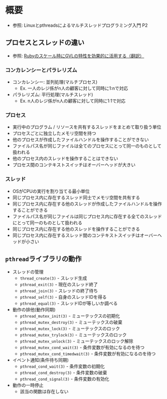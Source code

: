 # 概要
- 参照: Linuxとpthreadsによるマルチスレッドプログラミング入門 P2

## プロセスとスレッドの違い
- 参照: [Rubyのスケール時にGVLの特性を効果的に活用する（翻訳）](https://techracho.bpsinc.jp/hachi8833/2020_05_27/92042)

### コンカレンシーとパラレリズム
- コンカレンシー: 並列処理(マルチプロセス)
  - Ex. 一人のレジ係がn人の顧客に対して同時に1:nで対応
- パラレリズム: 平行処理(マルチスレッド)
  - Ex. n人のレジ係がn人の顧客に対して同時に1:1で対応

### プロセス
- 実行中のプログラム / リソースを共有するスレッドをまとめて取り扱う単位
- プロセスごとに独立したメモリ空間を持つ
- 他のプロセスが作成したファイルハンドルを操作することができない
- ファイルパス名が同じファイルは全てのプロセスにとって同一のものとして扱われる
- 他のプロセス内のスレッドを操作することはできない
- プロセス間のコンテキストスイッチはオーバーヘッドが大きい

### スレッド
- OSがCPUの実行を割り当てる最小単位
- 同じプロセス内に存在するスレッド同士でメモリ空間を共有する
- 同じプロセス内に存在する他のスレッドが作成したファイルハンドルを操作することができる
- ファイルパス名が同じファイルは同じプロセス内に存在する全てのスレッドにとって同一のものとして扱われる
- 同じプロセス内に存在する他のスレッドを操作することができる
- 同じプロセス内に存在するスレッド間のコンテキストスイッチはオーバーヘッドが小さい

## `pthread`ライブラリの動作
- スレッドの管理
  - `thread_create(3)` - スレッド生成
  - `pthread_exit(3)`  - 現在のスレッド終了
  - `pthread_join(3)`  - スレッドの終了待ち
  - `pthread_self(3)`  - 自身のスレッドIDを得る
  - `pthread_equal(3)` - スレッドIDが等しいか調べる
- 動作の排他(動作同期)
  - `pthread_mutex_init(3)`           - ミューテックスの初期化
  - `pthread_mutex_destroy(3)`        - ミューテックスの破棄
  - `pthread_mutex_lock(3)`           - ミューテックスのロック
  - `pthread_mutex_trylock(3)`        - ミューテックスのロック
  - `pthread_mutex_unlock(3)`         - ミューテックスのロック解除
  - `pthread_mutex_cond_wait(3)`      - 条件変数が有効になるのを待つ
  - `pthread_mutex_cond_timedwait(3)` - 条件変数が有効になるのを待つ
- イベント通知(条件待ち同期)
  - `pthread_cond_wait(3)`    - 条件変数の初期化
  - `pthread_cond_destroy(3)` - 条件変数の破棄
  - `pthread_cond_signal(3)`  - 条件変数の有効化
- 動作の一時停止
  - 該当の関数は存在しない
